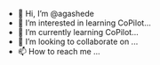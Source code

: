 - 👋 Hi, I’m @agashede
- 👀 I’m interested in learning CoPilot...
- 🌱 I’m currently learning CoPilot...
- 💞️ I’m looking to collaborate on ...
- 📫 How to reach me ...

<!---
agashede/agashede is a ✨ special ✨ repository because its `README.md` (this file) appears on your GitHub profile.
You can click the Preview link to take a look at your changes.
--->
